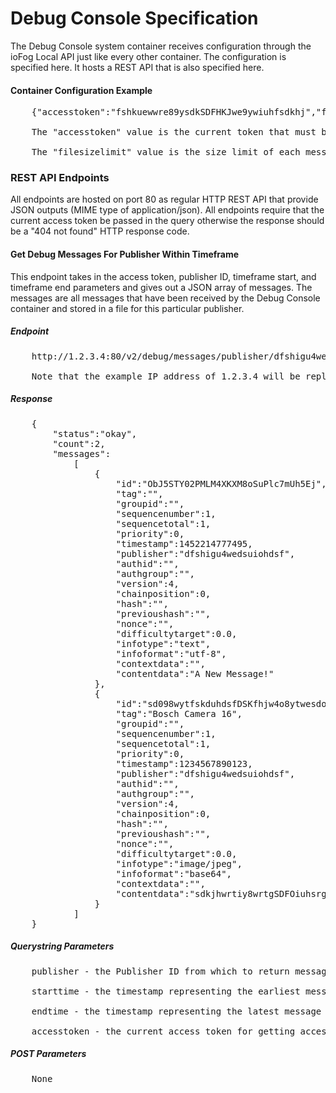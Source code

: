 # Debug Console Specification

The Debug Console system container receives configuration through the ioFog Local API just like every other container. The configuration is specified here. It hosts a REST API that is also specified here.

#### Container Configuration Example
<pre>
	{"accesstoken":"fshkuewwre89ysdkSDFHKJwe9ywiuhfsdkhj","filesizelimit":200.0}

	The "accesstoken" value is the current token that must be provided by anyone attempting to access the REST API

	The "filesizelimit" value is the size limit of each message storage file that is created per publisher, in MiB
</pre>


### REST API Endpoints

All endpoints are hosted on port 80 as regular HTTP REST API that provide JSON outputs (MIME type of application/json). All endpoints require that the current access token be passed in the query otherwise the response should be a "404 not found" HTTP response code.

#### Get Debug Messages For Publisher Within Timeframe

This endpoint takes in the access token, publisher ID, timeframe start, and timeframe end parameters and gives out a JSON array of messages. The messages are all messages that have been received by the Debug Console container and stored in a file for this particular publisher.

##### Endpoint

<pre>
	http://1.2.3.4:80/v2/debug/messages/publisher/dfshigu4wedsuiohdsf/starttime/1234567890123/endtime/1234567890123/accesstoken/fshkuewwre89ysdkSDFHKJwe9ywiuhfsdkhj

	Note that the example IP address of 1.2.3.4 will be replaced by the real container IP address and the container itself does not need to know the address
</pre>

##### Response

<pre>
	{
		"status":"okay",
		"count":2,
		"messages":
			[
				{
					"id":"ObJ5STY02PMLM4XKXM8oSuPlc7mUh5Ej",
					"tag":"",
					"groupid":"",
					"sequencenumber":1,
					"sequencetotal":1,
					"priority":0,
					"timestamp":1452214777495,
					"publisher":"dfshigu4wedsuiohdsf",
					"authid":"",
					"authgroup":"",
					"version":4,
					"chainposition":0,
					"hash":"",
					"previoushash":"",
					"nonce":"",
					"difficultytarget":0.0,
					"infotype":"text",
					"infoformat":"utf-8",
					"contextdata":"",
					"contentdata":"A New Message!"
				},
				{
					"id":"sd098wytfskduhdsfDSKfhjw4o8ytwesdoiuhsdf",
					"tag":"Bosch Camera 16",
					"groupid":"",
					"sequencenumber":1,
					"sequencetotal":1,
					"priority":0,
					"timestamp":1234567890123,
					"publisher":"dfshigu4wedsuiohdsf",
					"authid":"",
					"authgroup":"",
					"version":4,
					"chainposition":0,
					"hash":"",
					"previoushash":"",
					"nonce":"",
					"difficultytarget":0.0,
					"infotype":"image/jpeg",
					"infoformat":"base64",
					"contextdata":"",
					"contentdata":"sdkjhwrtiy8wrtgSDFOiuhsrgowh4touwsdhsDFDSKJhsdkljasjklweklfjwhefiauhw98p328946982weiusfhsdkufhaskldjfslkjdhfalsjdf=serg4towhr"
				}
			]
	}
</pre>

##### Querystring Parameters

<pre>
	publisher - the Publisher ID from which to return messages

	starttime - the timestamp representing the earliest message desired (inclusive)

	endtime - the timestamp representing the latest message desired (inclusive)

	accesstoken - the current access token for getting access to the REST API endpoints
</pre>

##### POST Parameters

<pre>
	None
</pre>

